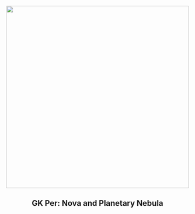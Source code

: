 
<p align="center"><img src="https://apod.nasa.gov/apod/image/2404/GKPerWide_DSC_960.jpg" width="500" height="500"></p>
<h2 align="center"> GK Per: Nova and Planetary Nebula </h2>
